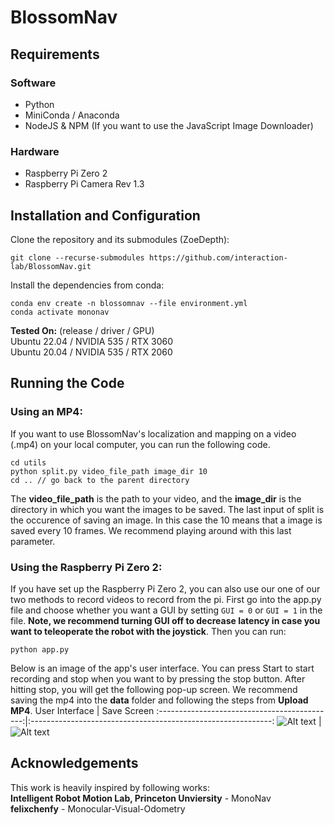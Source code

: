 # BlossomNav
## Requirements
### Software
- Python
- MiniConda / Anaconda
- NodeJS & NPM (If you want to use the JavaScript Image Downloader)

### Hardware
- Raspberry Pi Zero 2
- Raspberry Pi Camera Rev 1.3

## Installation and Configuration
Clone the repository and its submodules (ZoeDepth):
```
git clone --recurse-submodules https://github.com/interaction-lab/BlossomNav.git
```
Install the dependencies from conda:
```
conda env create -n blossomnav --file environment.yml
conda activate mononav
```
**Tested On:** (release / driver / GPU)
<br />Ubuntu 22.04 / NVIDIA 535 / RTX 3060
<br />Ubuntu 20.04 / NVIDIA 535 / RTX 2060

## Running the Code
### Using an MP4:
If you want to use BlossomNav's localization and mapping on a video (.mp4) on your local computer, you can run the following code.
```
cd utils
python split.py video_file_path image_dir 10
cd .. // go back to the parent directory
```
The **video_file_path** is the path to your video, and the **image_dir** is the directory in which you want the images to be saved. The last input of split is the occurence of saving an image. In this case the 10 means that a image is saved every 10 frames. We recommend playing around with this last parameter. 
<br />
### Using the Raspberry Pi Zero 2:
If you have set up the Raspberry Pi Zero 2, you can also use our one of our two methods to record videos to record from the pi. First go into the app.py file and choose whether you want a GUI by setting ```GUI = 0``` or ```GUI = 1``` in the file. **Note, we recommend turning GUI off to decrease latency in case you want to teleoperate the robot with the joystick**. Then you can run:
```
python app.py
```
Below is an image of the app's user interface. You can press Start to start recording and stop when you want to by pressing the stop button. After hitting stop, you will get the following pop-up screen. We recommend saving the mp4 into the **data** folder and following the steps from **Upload MP4**.
User Interface                                |  Save Screen
:--------------------------------------------:|:------------------------------------------------------------:
![Alt text](./_README/gui.png?raw=true "GUI") |  ![Alt text](./_README/savescreen.png?raw=true "Save Screen")
<br />
## Acknowledgements
This work is heavily inspired by following works: 
<br />**Intelligent Robot Motion Lab, Princeton Unviersity** - MonoNav
<br />**felixchenfy** - Monocular-Visual-Odometry 
